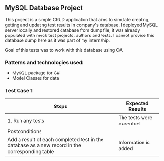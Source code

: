 ## MySQL Database Project

This project is a simple CRUD application that aims to simulate creating, getting and updating test results in company's database. I deployed MySQL server locally and restored database from dump file, it was already populated with mock test projects, authors and tests. I cannot provide this database dump here as it was part of my internship.

Goal of this tests was to work with this database using C#.

### Patterns and technologies used:
* MySQL package for C#
* Model Classes for data

### Test Case 1
| Steps  | Expected Results |
| ------------- | ------------- |
| 1. Run any tests  | The tests were executed  |
| Postconditions |
| Add a result of each completed test in the database as a new record in the corresponding table |  Information is added  |

